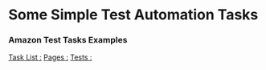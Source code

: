 # Some Simple Test Automation Tasks

### Amazon Test Tasks Examples
[Task List :](https://github.com/esalkan/TestAutomationTasks/blob/master/src/test/java/com/amazon/Tasks)
[Pages :](https://github.com/esalkan/TestAutomationTasks/tree/master/src/test/java/com/amazon/pages)
[Tests : ](https://github.com/esalkan/TestAutomationTasks/tree/master/src/test/java/com/amazon/tests)

